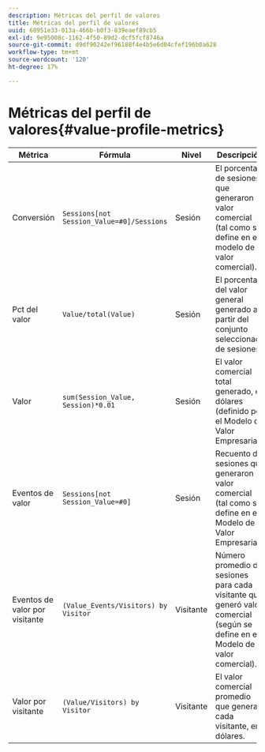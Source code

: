 ```yaml
---
description: Métricas del perfil de valores
title: Métricas del perfil de valores
uuid: 68951e33-013a-466b-b0f3-839eaef89cb5
exl-id: 9e95008c-1162-4f50-89d2-dcf5fcf8746a
source-git-commit: d9df90242ef96188f4e4b5e6d04cfef196b0a628
workflow-type: tm+mt
source-wordcount: '120'
ht-degree: 17%

---
```


# Métricas del perfil de valores{#value-profile-metrics}

| Métrica | Fórmula | Nivel | Descripción |
|---|---|---|---|
| Conversión | `Sessions[not Session_Value=#0]/Sessions` | Sesión | El porcentaje de sesiones que generaron valor comercial (tal como se define en el modelo de valor comercial). |
| Pct del valor | `Value/total(Value)` | Sesión | El porcentaje del valor general generado a partir del conjunto seleccionado de sesiones. |
| Valor | `sum(Session_Value, Session)*0.01` | Sesión | El valor comercial total generado, en dólares (definido por el Modelo de Valor Empresarial). |
| Eventos de valor | `Sessions[not Session_Value=#0]` | Sesión | Recuento de sesiones que generaron valor comercial (tal como se define en el Modelo de Valor Empresarial). |
| Eventos de valor por visitante | `(Value_Events/Visitors) by Visitor` | Visitante | Número promedio de sesiones para cada visitante que generó valor comercial (según se define en el Modelo de valor comercial). |
| Valor por visitante | `(Value/Visitors) by Visitor` | Visitante | El valor comercial promedio que genera cada visitante, en dólares. |
